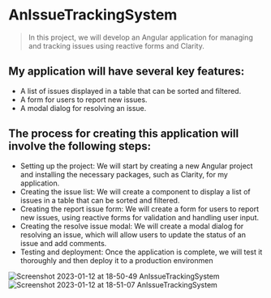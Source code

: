 
# AnIssueTrackingSystem
> In this project, we will develop an Angular application for managing and tracking issues using reactive forms and Clarity.
## My application will have several key features:
+ A list of issues displayed in a table that can be sorted and filtered.
+ A form for users to report new issues.
+ A modal dialog for resolving an issue.
## The process for creating this application will involve the following steps:
+ Setting up the project: We will start by creating a new Angular project and installing the necessary packages, such as Clarity, for my application.
+ Creating the issue list: We will create a component to display a list of issues in a table that can be sorted and filtered.
+ Creating the report issue form: We will create a form for users to report new issues, using reactive forms for validation and handling user input.
+ Creating the resolve issue modal: We will create a modal dialog for resolving an issue, which will allow users to update the status of an issue and add comments.
+ Testing and deployment: Once the application is complete, we will test it thoroughly and then deploy it to a production environmen


![Screenshot 2023-01-12 at 18-50-49 AnIssueTrackingSystem](https://user-images.githubusercontent.com/29811601/212144738-17a44c4b-50f7-4c64-bd1b-2c2095c38384.png)
![Screenshot 2023-01-12 at 18-51-07 AnIssueTrackingSystem](https://user-images.githubusercontent.com/29811601/212144777-3b58715e-7858-4a35-b9a4-32a9af2395e3.png)


